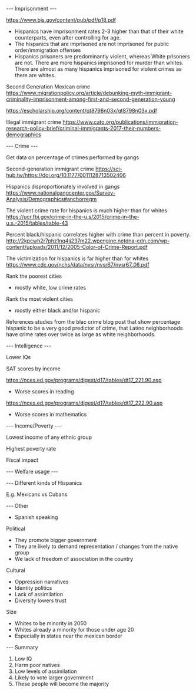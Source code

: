 --- Imprisonment ---

https://www.bjs.gov/content/pub/pdf/p18.pdf

- Hispanics have imprisonment rates 2-3 higher than that of their white counterparts, even after controlling for age.
- The hispanics that are imprisoned are not imprisoned for public order/immigration offenses
- Hispanics prisoners are predominantly violent, whereas White prisoners are not. There are more hispanics imprisoned for murder than whites. There are almost as many hispanics imprisoned for violent crimes as there are whites.

Second Generation Mexican crime
https://www.migrationpolicy.org/article/debunking-myth-immigrant-criminality-imprisonment-among-first-and-second-generation-young

https://escholarship.org/content/qt8798n03x/qt8798n03x.pdf

Illegal immigrant crime
https://www.cato.org/publications/immigration-research-policy-brief/criminal-immigrants-2017-their-numbers-demographics

--- Crime ---

Get data on percentage of crimes performed by gangs

Second-generation immigrant crime
https://sci-hub.tw/https://doi.org/10.1177/0011128713502406

Hispanics disproportionately involved in gangs
https://www.nationalgangcenter.gov/Survey-Analysis/Demographics#anchorregm

The violent crime rate for hispanics is much higher than for whites
https://ucr.fbi.gov/crime-in-the-u.s/2015/crime-in-the-u.s.-2015/tables/table-43

Percent black/hispanic correlates higher with crime than percent in poverty.
http://2kpcwh2r7phz1nq4jj237m22.wpengine.netdna-cdn.com/wp-content/uploads/2011/12/2005-Color-of-Crime-Report.pdf

The victimization for hispanics is far higher than for whites
https://www.cdc.gov/nchs/data/nvsr/nvsr67/nvsr67_06.pdf

Rank the poorest cities
- mostly white, low crime rates

Rank the most violent cities
- mostly either black and/or hispanic

References studies from the blac crime blog post that show percentage hispanic to be a very good predictor of crime, that Latino neighborhoods have crime rates over twice as large as white neighborhoods.

--- Intelligence ---

Lower IQs

SAT scores by income

https://nces.ed.gov/programs/digest/d17/tables/dt17_221.90.asp
- Worse scores in reading

https://nces.ed.gov/programs/digest/d17/tables/dt17_222.90.asp
- Worse scores in mathematics

--- Income/Poverty ---

Lowest income of any ethnic group

Highest poverty rate

Fiscal impact

--- Welfare usage ---


--- Different kinds of Hispanics

E.g. Mexicans vs Cubans

--- Other

* Spanish speaking

Political
* They promote bigger government
* They are likely to demand representation / changes from the native group
* We lack of freedom of association in the country

Cultural
* Oppression narratives 
* Identity politics
* Lack of assimilation
* Diversity lowers trust

Size
* Whites to be minority in 2050
* Whites already a minority for those under age 20
* Especially in states near the mexican border

--- Summary

1. Low IQ
2. Harm poor natives
3. Low levels of assimilation
4. Likely to vote larger government
5. These people will become the majority






